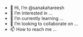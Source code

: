 - 👋 Hi, I’m @sanakahareesh
- 👀 I’m interested in ...
- 🌱 I’m currently learning ...
- 💞️ I’m looking to collaborate on ...
- 📫 How to reach me ...

<!---
sanakahareesh/sanakahareesh is a ✨ special ✨ repository because its `README.md` (this file) appears on your GitHub profile.
You can click the Preview link to take a look at your changes.
--->
